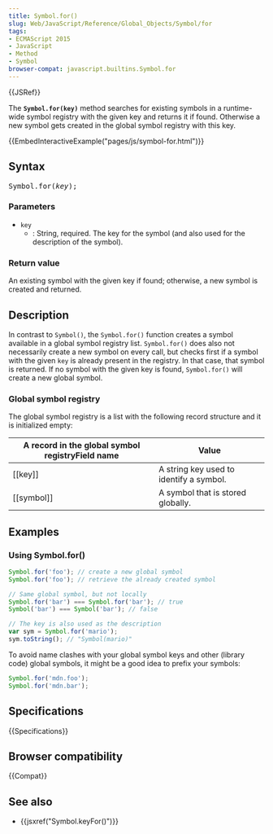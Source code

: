 ```yaml
---
title: Symbol.for()
slug: Web/JavaScript/Reference/Global_Objects/Symbol/for
tags:
- ECMAScript 2015
- JavaScript
- Method
- Symbol
browser-compat: javascript.builtins.Symbol.for
---
```

{{JSRef}}

The **`Symbol.for(key)`** method searches for existing symbols in a runtime-wide
symbol registry with the given key and returns it if found. Otherwise a new
symbol gets created in the global symbol registry with this key.

{{EmbedInteractiveExample("pages/js/symbol-for.html")}}

## Syntax

<pre class="brush: js">Symbol.for(<var>key</var>);</pre>

### Parameters

- `key`
  - : String, required. The key for the symbol (and also used for the
    description of the symbol).

### Return value

An existing symbol with the given key if found; otherwise, a new symbol is
created and returned.

## Description

In contrast to `Symbol()`, the `Symbol.for()` function creates a symbol
available in a global symbol registry list. `Symbol.for()` does also not
necessarily create a new symbol on every call, but checks first if a symbol with
the given `key` is already present in the registry. In that case, that symbol is
returned. If no symbol with the given key is found, `Symbol.for()` will create a
new global symbol.

### Global symbol registry

The global symbol registry is a list with the following record structure and it
is initialized empty:

| A record in the global symbol registryField name | Value                                   |
| ------------------------------------------------ | --------------------------------------- |
| [[key]]                                          | A string key used to identify a symbol. |
| [[symbol]]                                       | A symbol that is stored globally.       |

## Examples

### Using Symbol.for()

```js
Symbol.for('foo'); // create a new global symbol
Symbol.for('foo'); // retrieve the already created symbol

// Same global symbol, but not locally
Symbol.for('bar') === Symbol.for('bar'); // true
Symbol('bar') === Symbol('bar'); // false

// The key is also used as the description
var sym = Symbol.for('mario');
sym.toString(); // "Symbol(mario)"
```

To avoid name clashes with your global symbol keys and other (library code)
global symbols, it might be a good idea to prefix your symbols:

```js
Symbol.for('mdn.foo');
Symbol.for('mdn.bar');
```

## Specifications

{{Specifications}}

## Browser compatibility

{{Compat}}

## See also

- {{jsxref("Symbol.keyFor()")}}
